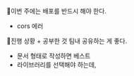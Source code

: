 📌이번 주에는 배포를 반드시 해야 한다.
- cors 에러

📌진행 상황 + 공부한 것 팀내 공유하는 게 좋다.
- 문서 형태로 작성하면 베스트
- 라이브러리를 선택해야 하는데, 